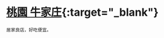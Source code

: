 
# [桃園 牛家庄](https://www.google.com.tw/maps/place/%E7%89%9B%E5%AE%B6%E8%8E%8A/@24.9910425,121.3062912,16.5z/data=!4m5!3m4!1s0x0:0xe6ddae744fca6a5f!8m2!3d24.9926353!4d121.3000706){:target="_blank"}

    居家良店，好吃便宜。